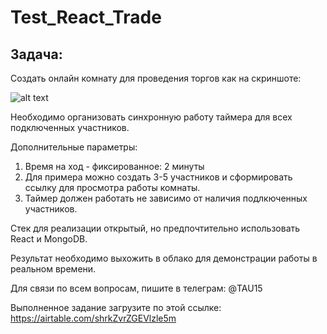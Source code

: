 # Test_React_Trade
Задача:
-------

Создать онлайн комнату для проведения торгов как на скриншоте:

![alt text](https://github.com/lotus-uems/Test_Task_React/blob/main/timer.png?nocache=1) 

Необходимо организовать синхронную работу таймера для всех подключенных участников. 

Дополнительные параметры:
  1. Время на ход - фиксированное: 2 минуты
  2. Для примера можно создать 3-5 участников и сформировать ссылку для просмотра работы комнаты.
  3. Таймер должен работать не зависимо от наличия подлкюченных участников.

Стек для реализации открытый, но предпочтительно использовать React и MongoDB.

Результат необходимо выхожить в облако для демонстрации работы в реальном времени.

Для связи по всем вопросам, пишите в телеграм: @TAU15

Выполненное задание загрузите по этой ссылке: https://airtable.com/shrkZvrZGEVlzle5m
